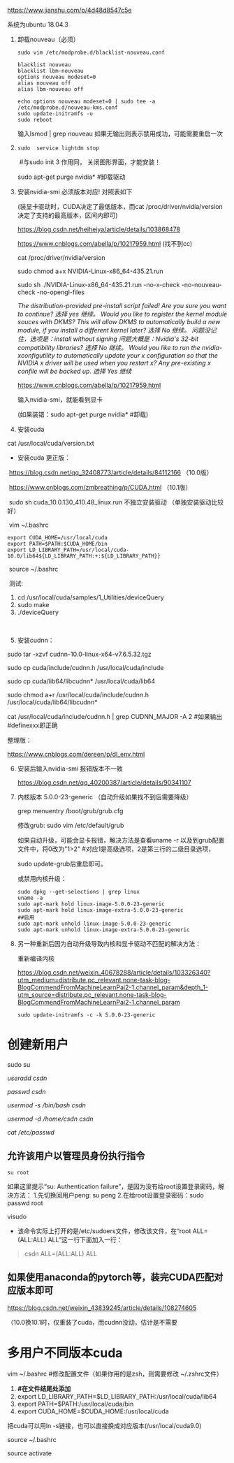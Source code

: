 https://www.jianshu.com/p/4d48d8547c5e

系统为ubuntu 18.04.3

1. 卸载nouveau（必须）

   ```undefined
   sudo vim /etc/modprobe.d/blacklist-nouveau.conf
   
   blacklist nouveau
   blacklist lbm-nouveau
   options nouveau modeset=0
   alias nouveau off
   alias lbm-nouveau off
   
   echo options nouveau modeset=0 | sudo tee -a /etc/modprobe.d/nouveau-kms.conf
   sudo update-initramfs -u
   sudo reboot
   ```

   输入lsmod | grep nouveau  如果无输出则表示禁用成功，可能需要重启一次

2. ```
   sudo  service lightdm stop 
   ```

   ​    #与sudo init 3 作用同， 关闭图形界面，才能安装！

   sudo apt-get purge nvidia* #卸载驱动

3. 安装nvidia-smi  必须版本对应!   对照表如下

   (装显卡驱动时，CUDA决定了最低版本，而cat /proc/driver/nvidia/version 决定了支持的最高版本，区间内即可)

   https://blog.csdn.net/heiheiya/article/details/103868478 

   https://www.cnblogs.com/abella/p/10217959.html (找不到cc)

   cat /proc/driver/nvidia/version

   sudo chmod a+x NVIDIA-Linux-x86_64-435.21.run

   sudo sh ./NVIDIA-Linux-x86_64-435.21.run -no-x-check -no-nouveau-check -no-opengl-files

   

   *The distribution-provided pre-install script failed! Are you sure you want to continue? 选择 yes 继续。
   Would you like to register the kernel module souces with DKMS? This will allow DKMS to automatically build a new module, if you install a different kernel later?  选择 No 继续。
   问题没记住，选项是：install without signing
   问题大概是：Nvidia's 32-bit compatibility libraries? 选择 No 继续。
   Would you like to run the nvidia-xconfigutility to automatically update your x configuration so that the NVIDIA x driver will be used when you restart x? Any pre-existing x confile will be backed up.  选择 Yes  继续*

   https://www.cnblogs.com/abella/p/10217959.html

   输入nvidia-smi，就能看到显卡

   (如果装错：sudo apt-get purge nvidia* #卸载)

   

4. 安装cuda

cat /usr/local/cuda/version.txt

- 安装cuda 更正版：

​		https://blog.csdn.net/qq_32408773/article/details/84112166 （10.0版）

​		https://www.cnblogs.com/zmbreathing/p/CUDA.html   （10.1版）

​	sudo sh cuda_10.0.130_410.48_linux.run  不独立安装驱动  （单独安装驱动比较好）

​	vim ~/.bashrc	

``` 
export CUDA_HOME=/usr/local/cuda 
export PATH=$PATH:$CUDA_HOME/bin 
export LD_LIBRARY_PATH=/usr/local/cuda-10.0/lib64${LD_LIBRARY_PATH:+:${LD_LIBRARY_PATH}}
```

​	source ~/.bashrc

​	测试:

1. cd /usr/local/cuda/samples/1_Utilities/deviceQuery 
2. sudo make
3. ./deviceQuery

​	

5. 安装cudnn：

sudo tar -xzvf cudnn-10.0-linux-x64-v7.6.5.32.tgz

sudo cp cuda/include/cudnn.h /usr/local/cuda/include

sudo cp cuda/lib64/libcudnn* /usr/local/cuda/lib64

sudo chmod a+r /usr/local/cuda/include/cudnn.h /usr/local/cuda/lib64/libcudnn*

cat /usr/local/cuda/include/cudnn.h | grep CUDNN_MAJOR -A 2 #如果输出#definexxx即正确

整理版：

https://www.cnblogs.com/dereen/p/dl_env.html



6. 安装后输入nvidia-smi 报错版本不一致

   https://blog.csdn.net/qq_40200387/article/details/90341107

7. 内核版本 5.0.0-23-generic （自动升级如果找不到后需要降级）

   grep menuentry /boot/grub/grub.cfg

   修改grub:
   sudo vim /etc/default/grub
   
   如果自动升级，可能会显卡报错，解决方法是查看uname -r 以及到grub配置文件中，将0改为"1>2" #对应1是高级选项，2是第三行的二级目录选项，
   
   sudo update-grub后重启即可。
   
   或禁用内核升级：
   
   ```
   sudo dpkg --get-selections | grep linux
   uname -a
   sudo apt-mark hold linux-image-5.0.0-23-generic
   sudo apt-mark hold linux-image-extra-5.0.0-23-generic
   ##启用
   sudo apt-mark unhold linux-image-5.0.0-23-generic
   sudo apt-mark unhold linux-image-extra-5.0.0-23-generic
   ```
   
   
   
8. 另一种重新后因为自动升级导致内核和显卡驱动不匹配的解决方法：

   重新编译内核

   https://blog.csdn.net/weixin_40678288/article/details/103326340?utm_medium=distribute.pc_relevant.none-task-blog-BlogCommendFromMachineLearnPai2-1.channel_param&depth_1-utm_source=distribute.pc_relevant.none-task-blog-BlogCommendFromMachineLearnPai2-1.channel_param

   ```
   sudo update-initramfs -c -k 5.0.0-23-generic
   ```

   

# 创建新用户

sudo su

*useradd csdn*

*passwd csdn*

*usermod -s /bin/bash csdn*

*usermod -d /home/csdn csdn*

*cat /etc/passwd*

## 允许该用户以管理员身份执行指令

```
su root
```

如果这里提示“su: Authentication failure”，是因为没有给root设置登录密码，解决方法： 
1.先切换回用户peng: su peng 
2.在给root设置登录密码：sudo passwd root

visudo

- 该命令实际上打开的是/etc/sudoers文件，修改该文件，在“root ALL=(ALL:ALL) ALL”这一行下面加入一行：

> csdn ALL=(ALL:ALL) ALL





## 如果使用anaconda的pytorch等，装完CUDA匹配对应版本即可

https://blog.csdn.net/weixin_43839245/article/details/108274605

（10.0换10.1时，仅重装了cuda，而cudnn没动，估计是不需要





# 多用户不同版本cuda


vim ~/.bashrc #修改配置文件（如果你用的是zsh，则需要修改 ~/.zshrc文件）

1. **#在文件结尾处添加**
2. export LD_LIBRARY_PATH=$LD_LIBRARY_PATH:/usr/local/cuda/lib64
3. export PATH=$PATH:/usr/local/cuda/bin
4. export CUDA_HOME=$CUDA_HOME:/usr/local/cuda

把cuda可以用ln -s链接，也可以直接换成对应版本(/usr/local/cuda9.0)

source ~/.bashrc

source activate



